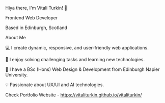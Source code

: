 Hiya there, I'm Vitali Turkin! 👋

Frontend Web Developer

Based in Edinburgh, Scotland
  
About Me

💻 I create dynamic, responsive, and user-friendly web applications. 

🚀 I enjoy solving challenging tasks and learning new technologies.

🌱 I have a  BSc (Hons) Web Design & Development from Edinburgh Napier University.

💡 Passionate about UX/UI and AI technologies.

Check Portfolio Website - https://vitaliturkin.github.io/vitaliturkin/
